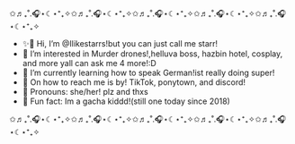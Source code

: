 ✩♬₊˚.🎧⋆☾⋆⁺₊✧✩♬₊˚.🎧⋆☾⋆⁺₊✧✩♬₊˚.🎧⋆☾⋆⁺₊✧✩♬₊˚.🎧⋆☾⋆⁺₊✧✩♬₊˚.🎧⋆☾⋆⁺₊✧
- ✨️👋 Hi, I’m @Ilikestarrs!but you can just call me starr!
- 💛 I’m interested in Murder drones!,helluva boss, hazbin hotel, cosplay, and more yall can ask me 4 more!:D
- 🎀 I’m currently learning how to speak German!ist really doing super! 
- 🦈 On how to reach me is by! TikTok, ponytown, and discord!
-  🍬 Pronouns: she/her! plz and thxs
- 🎃 Fun fact: Im a gacha kiddd!(still one today since 2018)

✩♬₊˚.🎧⋆☾⋆⁺₊✧✩♬₊˚.🎧⋆☾⋆⁺₊✧✩♬₊˚.🎧⋆☾⋆⁺₊✧✩♬₊˚.🎧⋆☾⋆⁺₊✧✩♬₊˚.🎧⋆☾⋆⁺₊✧
